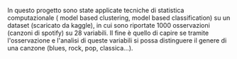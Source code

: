 In questo progetto sono state applicate tecniche di statistica computazionale ( model based clustering, model based classification) su un dataset (scaricato da kaggle), in cui sono
riportate 1000 osservazioni (canzoni di spotify) su 28 variabili. Il fine è quello di capire se tramite l'osservazione e l'analisi di queste variabili si possa distinguere il genere 
di una canzone (blues, rock, pop, classica...).
